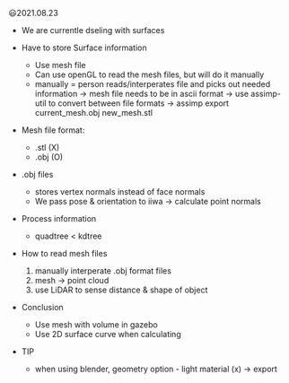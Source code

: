 :smiley:2021.08.23 

- We are currentle dseling with surfaces 


- Have to store Surface information
    - Use mesh file 
    - Can use openGL to read the mesh files, but will do it manually 
    - manually = person reads/interperates file and picks out needed information
        -> mesh file needs to be in ascii format
        -> use assimp-util to convert between file formats
            -> assimp export current_mesh.obj new_mesh.stl
    

- Mesh file format: 
    - .stl (X)
    - .obj (O)


- .obj files
    - stores vertex normals instead of face normals
    - We pass pose & orientation to iiwa -> calculate point normals


- Process information
    - quadtree < kdtree 


- How to read mesh files 
    1. manually interperate .obj format files
    2. mesh -> point cloud 
    3. use LiDAR to sense distance & shape of object 


- Conclusion 
    - Use mesh with volume in gazebo 
    - Use 2D surface curve when calculating 


- TIP
    - when using blender, geometry option - light material (x) -> export 
    